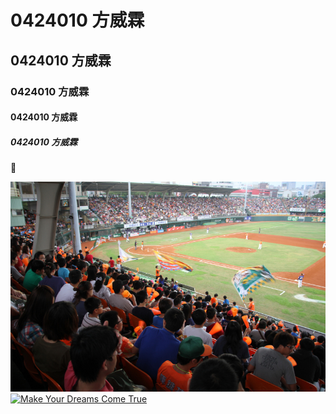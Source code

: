 # 0424010 方威霖
## 0424010 方威霖
### 0424010 方威霖
#### 0424010 方威霖
##### 0424010 方威霖

:fish_cake:

![](p3338502a677320787.JPG)
[![Make Your Dreams Come True]()](https://www.youtube.com/watch?v=wotuN_06n8I)
